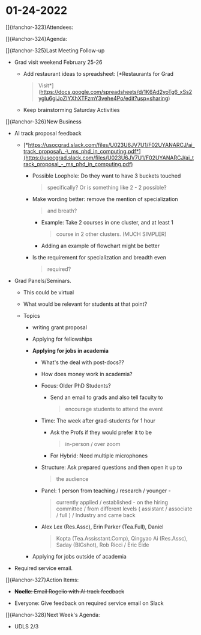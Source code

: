 # 01-24-2022

[]{#anchor-323}Attendees:

[]{#anchor-324}Agenda:

[]{#anchor-325}Last Meeting Follow-up

-   Grad visit weekend February 25-26

    -   Add restaurant ideas to spreadsheet: [*Restaurants for Grad
        > Visit*](https://docs.google.com/spreadsheets/d/1K6Ad2yoTg6_xSs2yglu6giJoZIYXhXTFzmY3vehe4Po/edit?usp=sharing)

    -   Keep brainstorming Saturday Activities

[]{#anchor-326}New Business

-   AI track proposal feedback

    -   [*https://usocgrad.slack.com/files/U023U6JV7U1/F02UYANARCJ/ai_track_proposal\_-\_ms_phd_in_computing.pdf*](https://usocgrad.slack.com/files/U023U6JV7U1/F02UYANARCJ/ai_track_proposal_-_ms_phd_in_computing.pdf)

        -   Possible Loophole: Do they want to have 3 buckets touched
            > specifically? Or is something like 2 - 2 possible?

        -   Make wording better: remove the mention of specialization
            > and breath?

            -   Example: Take 2 courses in one cluster, and at least 1
                > course in 2 other clusters. (MUCH SIMPLER)

            -   Adding an example of flowchart might be better

        -   Is the requirement for specialization and breadth even
            > required?

-   Grad Panels/Seminars.

    -   This could be virtual

    -   What would be relevant for students at that point?

    -   Topics

        -   writing grant proposal

        -   Applying for fellowships

        -   **Applying for jobs in academia**

            -   What's the deal with post-docs??

            -   How does money work in academia?

            -   Focus: Older PhD Students?

                -   Send an email to grads and also tell faculty to
                    > encourage students to attend the event

            -   Time: The week after grad-students for 1 hour

                -   Ask the Profs if they would prefer it to be
                    > in-person / over zoom

                -   For Hybrid: Need multiple microphones

            -   Structure: Ask prepared questions and then open it up to
                > the audience

            -   Panel: 1 person from teaching / research / younger -
                > currently applied / established - on the hiring
                > committee / from different levels ( assistant /
                > associate / full ) / Industry and came back

            -   Alex Lex (Res.Assc), Erin Parker (Tea.Full), Daniel
                > Kopta (Tea.Assisstant.Comp), Qingyao Ai (Res.Assc),
                > Saday (BIGshot), Rob Ricci / Eric Eide

        -   Applying for jobs outside of academia

-   Required service email.

[]{#anchor-327}Action Items:

-   **~~Noelle~~**~~: Email Rogelio with AI track feedback~~

-   Everyone: Give feedback on required service email on Slack

[]{#anchor-328}Next Week's Agenda:

-   UDLS 2/3

